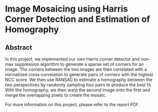 # **Image Mosaicing using Harris Corner Detection and Estimation of Homography**

## Abstract 

In this project, we implemented our own Harris corner detector and non-max suppression algorithm to generate a sparse set of corners for an image. 
The corners between the two images are then correlated with a normalized cross-correlation to generate pairs of corners with the highest NCC score.
We then use RANSAC to estimate a homography between the two perspectives by randomly sampling four pairs to produce the best fit. With the homography,
we then warp the second image onto the first and merge the overlapping pixels to create the mosaic.

For more information on this project, please refer to the report PDF.

